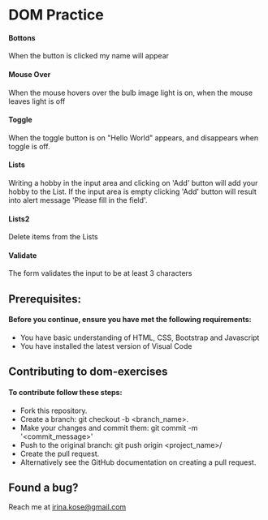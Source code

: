 # DOM Practice

#### Bottons
When the button is clicked my name will appear

#### Mouse Over
When the mouse hovers over the bulb image light is on, when the mouse leaves light is off

#### Toggle
When the toggle button is on "Hello World" appears, and disappears when toggle is off.

#### Lists
Writing a hobby in the input area and clicking on 'Add' button will add your hobby to the List. If the input area is empty clicking 'Add' button will result into alert message 'Please fill in the field'.

#### Lists2
Delete items from the Lists

#### Validate
The form validates the input to be at least 3 characters

## Prerequisites:

#### Before you continue, ensure you have met the following requirements:
- You have basic understanding of HTML, CSS, Bootstrap and Javascript
- You have installed the latest version of Visual Code 

## Contributing to dom-exercises
#### To contribute follow these steps:
- Fork this repository.
- Create a branch: git checkout -b <branch_name>.
- Make your changes and commit them: git commit -m '<commit_message>'
- Push to the original branch: git push origin <project_name>/<location>
- Create the pull request.
- Alternatively see the GitHub documentation on creating a pull request.

## Found a bug?
Reach me at irina.kose@gmail.com
 